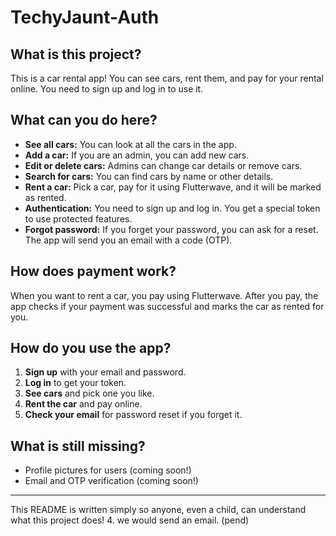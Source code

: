 # TechyJaunt-Auth

## What is this project?
This is a car rental app! You can see cars, rent them, and pay for your rental online. You need to sign up and log in to use it.

## What can you do here?
- **See all cars:** You can look at all the cars in the app.
- **Add a car:** If you are an admin, you can add new cars.
- **Edit or delete cars:** Admins can change car details or remove cars.
- **Search for cars:** You can find cars by name or other details.
- **Rent a car:** Pick a car, pay for it using Flutterwave, and it will be marked as rented.
- **Authentication:** You need to sign up and log in. You get a special token to use protected features.
- **Forgot password:** If you forget your password, you can ask for a reset. The app will send you an email with a code (OTP).

## How does payment work?
When you want to rent a car, you pay using Flutterwave. After you pay, the app checks if your payment was successful and marks the car as rented for you.

## How do you use the app?
1. **Sign up** with your email and password.
2. **Log in** to get your token.
3. **See cars** and pick one you like.
4. **Rent the car** and pay online.
5. **Check your email** for password reset if you forget it.

## What is still missing?
- Profile pictures for users (coming soon!)
- Email and OTP verification (coming soon!)

---
This README is written simply so anyone, even a child, can understand what this project does!
4. we would send an email. (pend)